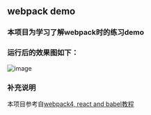 

## webpack demo

### 本项目为学习了解webpack时的练习demo

### 运行后的效果图如下：

![image]()

### 补充说明

本项目参考自[webpack4, react and babel教程]()


